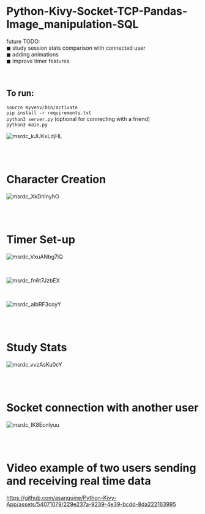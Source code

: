 # Python-Kivy-Socket-TCP-Pandas-Image_manipulation-SQL <br />
future TODO:<br />
◼ study session stats comparison with connected user <br />
◼ adding animations <br />
◼ improve timer features <br />
<br /><br />
## To run:
`source myvenv/bin/activate` <br />
`pip install -r requirements.txt` <br />
`python3 server.py` (optional for connecting with a friend) <br />
`python3 main.py`<br />
<bt />

![msrdc_kJUKxLdjHL](https://github.com/asanguine/Python-Kivy-App/assets/54071079/95d5dd20-6575-43c9-b65a-a28026a1ad1c)

<br /><br />
# Character Creation <br />

![msrdc_XkDitInyhO](https://github.com/asanguine/Python-Kivy-App/assets/54071079/320232b4-ca7e-4e60-b7ef-fa1c93beccae)

<br /><br />
# Timer Set-up <br />

![msrdc_VxuANbg7iQ](https://github.com/asanguine/Python-Kivy-App/assets/54071079/d12b8a2d-db8e-4853-b725-f12db8d33045)

<br />

![msrdc_fn6t7JzbEX](https://github.com/asanguine/Python-Kivy-App/assets/54071079/80f26298-04cd-4338-9447-45840975c99e)

<br />

![msrdc_aIbRF3coyY](https://github.com/asanguine/Python-Kivy-App/assets/54071079/a2c69f81-edf3-4abc-8cc4-4730b6777fe1)

<br /><br />
# Study Stats <br />

![msrdc_vvzAsKu0cY](https://github.com/asanguine/Python-Kivy-App/assets/54071079/3e389eaa-28e0-4aef-86c0-bca692c7f400)

<br /><br />
# Socket connection with another user <br />

![msrdc_lK8Ecnlyuu](https://github.com/asanguine/Python-Kivy-App/assets/54071079/186d0948-2c6c-47ee-abba-44cd79a03399)

<br /><br />
# Video example of two users sending and receiving real time data <br />

https://github.com/asanguine/Python-Kivy-App/assets/54071079/229e237a-9239-4e39-bcdd-8da222163995

<br />

